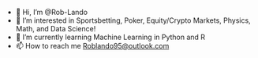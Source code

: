 - 👋 Hi, I’m @Rob-Lando
- 👀 I’m interested in Sportsbetting, Poker, Equity/Crypto Markets, Physics, Math, and Data Science!
- 🌱 I’m currently learning Machine Learning in Python and R
- 📫 How to reach me Roblando95@outlook.com

<!---
Rob-Lando/Rob-Lando is a ✨ special ✨ repository because its `README.md` (this file) appears on your GitHub profile.
You can click the Preview link to take a look at your changes.
--->
